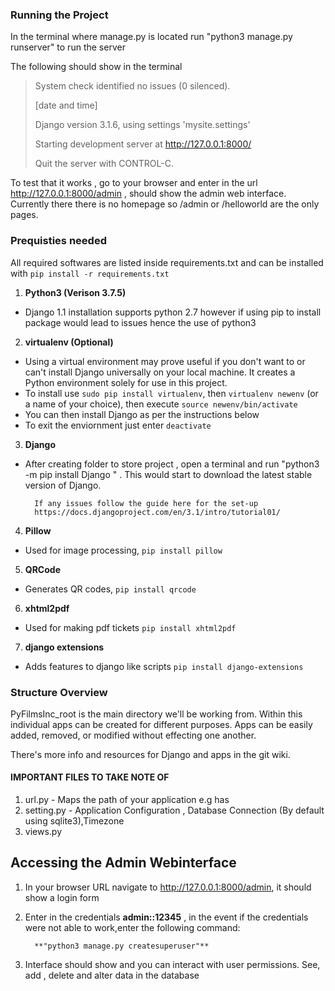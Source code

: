 ### Running the Project
In the terminal where manage.py is located run "python3 manage.py runserver" to run the server

The following should show in the terminal

> System check identified no issues (0 silenced).
> 
> [date and time]
> 
> Django version 3.1.6, using settings 'mysite.settings'
> 
> Starting development server at http://127.0.0.1:8000/
> 
> Quit the server with CONTROL-C.





To test that it works , go to your browser and enter in the url http://127.0.0.1:8000/admin , should show the admin web interface. Currently there there is no homepage so /admin or /helloworld are the only pages.


### Prequisties needed 

All required softwares are listed inside requirements.txt and can be installed with `pip install -r requirements.txt`

1. **Python3 (Verison 3.7.5)**
- Django 1.1 installation supports python 2.7 however if using pip to install package would lead to issues hence the use of python3 

2. **virtualenv (Optional)**
- Using a virtual environment may prove useful if you don't want to or can't install Django universally on your local machine. It creates a Python environment solely for use in this project.
- To install use `sudo pip install virtualenv`, then `virtualenv newenv` (or a name of your choice), then execute `source newenv/bin/activate`
- You can then install Django as per the instructions below
- To exit the enviornment just enter `deactivate`

3. **Django**
- After creating folder to store project , open a terminal and run  "python3 -m pip install Django " . This would start to download the latest stable version of Django. 

        If any issues follow the guide here for the set-up
        https://docs.djangoproject.com/en/3.1/intro/tutorial01/


4. **Pillow**
- Used for image processing, `pip install pillow`

5. **QRCode**
- Generates QR codes, `pip install qrcode`

6. **xhtml2pdf**
- Used for making pdf tickets `pip install xhtml2pdf`

7. **django extensions**
- Adds features to django like scripts `pip install django-extensions`

### Structure Overview
PyFilmsInc_root is the main directory we'll be working from. Within this individual apps can be created for different purposes. Apps can be easily
added, removed, or modified without effecting one another.

There's more info and resources for Django and apps in the git wiki.



#### IMPORTANT FILES TO TAKE NOTE OF 
1. url.py - Maps the path of your application e.g has
2. setting.py - Application Configuration , Database Connection (By default using sqlite3),Timezone
3. views.py 


## Accessing the Admin Webinterface

1. In your browser URL navigate to http://127.0.0.1:8000/admin, it should show a login form
2. Enter in the credentials **admin::12345** , in the event if the credentials were not able to work,enter the following command:
            
         **"python3 manage.py createsuperuser"**

3. Interface should show and you can interact with user permissions. See, add , delete and alter data in the database
